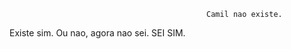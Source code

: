                                                 Camil nao existe.
Existe sim. Ou nao, agora nao sei. SEI SIM. 
        
        
        
        